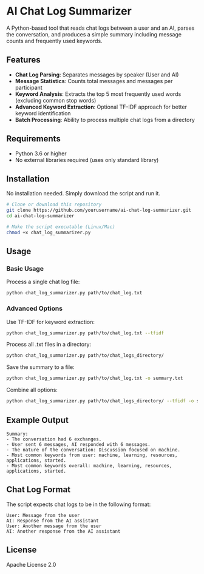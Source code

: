 # AI Chat Log Summarizer

A Python-based tool that reads chat logs between a user and an AI, parses the conversation, and produces a simple summary including message counts and frequently used keywords.

## Features

- **Chat Log Parsing**: Separates messages by speaker (User and AI)
- **Message Statistics**: Counts total messages and messages per participant
- **Keyword Analysis**: Extracts the top 5 most frequently used words (excluding common stop words)
- **Advanced Keyword Extraction**: Optional TF-IDF approach for better keyword identification
- **Batch Processing**: Ability to process multiple chat logs from a directory

## Requirements

- Python 3.6 or higher
- No external libraries required (uses only standard library)

## Installation

No installation needed. Simply download the script and run it.

```bash
# Clone or download this repository
git clone https://github.com/yourusername/ai-chat-log-summarizer.git
cd ai-chat-log-summarizer

# Make the script executable (Linux/Mac)
chmod +x chat_log_summarizer.py
```

## Usage

### Basic Usage

Process a single chat log file:

```bash
python chat_log_summarizer.py path/to/chat_log.txt
```

### Advanced Options

Use TF-IDF for keyword extraction:

```bash
python chat_log_summarizer.py path/to/chat_log.txt --tfidf
```

Process all .txt files in a directory:

```bash
python chat_log_summarizer.py path/to/chat_logs_directory/
```

Save the summary to a file:

```bash
python chat_log_summarizer.py path/to/chat_log.txt -o summary.txt
```

Combine all options:

```bash
python chat_log_summarizer.py path/to/chat_logs_directory/ --tfidf -o summary.txt
```

## Example Output

```
Summary:
- The conversation had 6 exchanges.
- User sent 6 messages, AI responded with 6 messages.
- The nature of the conversation: Discussion focused on machine.
- Most common keywords from user: machine, learning, resources, applications, started.
- Most common keywords overall: machine, learning, resources, applications, started.
```

## Chat Log Format

The script expects chat logs to be in the following format:

```
User: Message from the user
AI: Response from the AI assistant
User: Another message from the user
AI: Another response from the AI assistant
```

## License

Apache License 2.0
